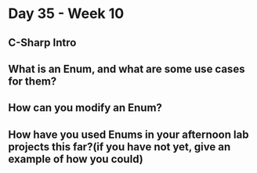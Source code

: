 # Day 35 - Week 10
## C-Sharp Intro

## What is an Enum, and what are some use cases for them?

## How can you modify an Enum?

## How have you used Enums in your afternoon lab projects this far?(if you have not yet, give an example of how you could)